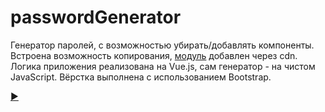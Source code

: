 # passwordGenerator
Генератор паролей, с возможностью убирать/добавлять компоненты. Встроена возможность копирования, [модуль](https://www.npmjs.com/package/copy-js) добавлен через cdn. Логика приложения реализована на Vue.js, сам генератор - на чистом JavaScript. Вёрстка выполнена с использованием Bootstrap. 

[:arrow_forward:](https://akim-boyarin.github.io/passwordGenerator/)
